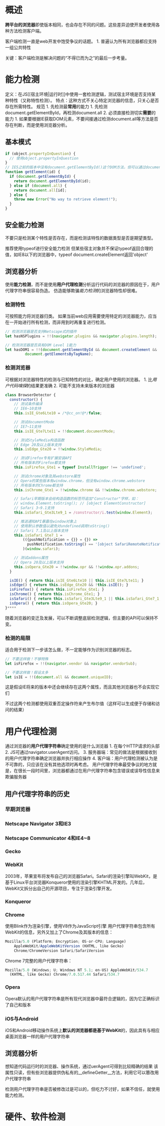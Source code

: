 # 概述
**跨平台的浏览器**即使版本相同，也会存在不同的问题。这些差异迫使开发者使用各种方法检测客户端。

客户端检测一直是web开发中饱受争议的话题。
	1. 普遍认为所有浏览器都应支持一组公共特性

关键：客户端检测是解决问题的“不得已而为之”的最后一步考量。
# 能力检测
定义：在JS[[宿主环境|运行时]]中使用一套检测逻辑，测试宿主环境是否支持某种特性（又称特性检测）。
特点：这种方式不关心特定浏览器的信息，只关心是否存在所需特性。
规范
	1. 先检测最**常用**的能力
		1. 先检测document.getElementById，再检测document.all
	2. 必须直接检测切实**需要**的能力
		1. 如果要根据IE获取DOM元素，不要间接通过检测document.all等方法是否存在判断，而是使用浏览器分析。
## 基本模式
```js
if (object.propertyInQuestion) {
  // 使用object.propertyInQuestion
}
// IE5之前的版本中没有document.getElementById()这个DOM方法，但可以通过document.all属性实现同样的功能。
function getElement(id) {
  if (document.getElementById) {
    return document.getElementById(id);
  } else if (document.all) {
    return document.all[id];
  } else {
    throw new Error("No way to retrieve element!");
  }
}
```
## 安全能力检测
不要只是检测某个特性是否存在，而是检测该特性的数据类型是否是期望类型。

推荐使用typeof进行安全能力检测
但某些宿主对象并不保证typeof返回合理的值，如IE8以下的浏览器中，typeof document.createElement返回'object'
## 浏览器分析
使用**能力检测**，而不是使用**用户代理检测**分析运行代码的浏览器的原因在于，用户代理字符串很容易伪造。
仿造能够欺骗*能力检测*的浏览器特性却很难。
### 检测特性
可按照能力将浏览器归类。
如果当前web应用需要使用特定的浏览器能力，应当在一开始进行所有检测，而非用到时再重复进行检测。
```js
// 检测浏览器是否支持Netscape式的插件
let hasNSPlugins = !!(navigator.plugins && navigator.plugins.length);

// 检测浏览器是否具有DOM Level 1能力
let hasDOM1 = !!(document.getElementById && document.createElement &&
         document.getElementsByTagName);
```
### 检测浏览器
可根据对浏览器特性的检测与已知特性的对比，确定用户使用的浏览器。
	1. 比*用户代码嗅探*的结果更准确
	2. 可能不支持未来版本的浏览器
```js
class BrowserDetector {
  constructor() {
    // 测试条件编译
    // IE6~10支持
    this.isIE_Gte6Lte10 = /*@cc_on!@*/false;

    // 测试documentMode
    // IE7~11支持
    this.isIE_Gte7Lte11 = !!document.documentMode;

    // 测试StyleMedia构造函数
    // Edge 20及以上版本支持
    this.isEdge_Gte20 = !!window.StyleMedia;

    // 测试Firefox专有扩展安装API
    // 所有版本的Firefox都支持
    this.isFirefox_Gte1 = typeof InstallTrigger !== 'undefined';

    // 测试chrome对象及其webstore属性
    // Opera的某些版本有window.chrome，但没有window.chrome.webstore
    // 所有版本的Chrome都支持
    this.isChrome_Gte1 = !!window.chrome && !!window.chrome.webstore;

    // Safari早期版本会给构造函数的标签符追加"Constructor"字样，如：
    // window.Element.toString(); // [object ElementConstructor]
    // Safari 3~9.1支持
    this.isSafari_Gte3Lte9_1 = /constructor/i.test(window.Element);

    // 推送通知API暴露在window对象上
    // 使用默认参数值以避免对undefined调用toString()
    // Safari 7.1及以上版本支持
    this.isSafari_Gte7_1 =
        (({pushNotification = {}} = {}) =>
          pushNotification.toString() == '[object SafariRemoteNotification]'
        )(window.safari);

    // 测试addons属性
    // Opera 20及以上版本支持
    this.isOpera_Gte20 = !!window.opr && !!window.opr.addons;
  }

  isIE() { return this.isIE_Gte6Lte10 || this.isIE_Gte7Lte11; }
  isEdge() { return this.isEdge_Gte20 && !this.isIE(); }
  isFirefox() { return this.isFirefox_Gte1; }
  isChrome() { return this.isChrome_Gte1; }
  isSafari() { return this.isSafari_Gte3Lte9_1 || this.isSafari_Gte7_1; }
  isOpera() { return this.isOpera_Gte20; }
}****
```
随着浏览器的变迁及发展，可以不断调整底层检测逻辑，但主要的API可以保持不变。
### 检测的局限
适合用于检测下一步该怎么做，不一定能够作为识别浏览器的标志。
```js
// 不要这样做！不够特殊
let isFirefox = !!(navigator.vendor && navigator.vendorSub);

// 不要这样做！假设太多
let isIE = !!(document.all && document.uniqueID);
```
这是假设IE将来的版本中还会继续存在这两个属性，而且其他浏览器也不会实现它们

不过这两个检测都使用双重否定操作符来产生布尔值（这样可以生成便于存储和访问的结果）
# 用户代理检测
通过浏览器的**用户代理字符串**确定使用的是什么浏览器
	1. 在每个HTTP请求的头部
	2. JS可通过navigator.userAgent访问。
	3. 服务器端：常见的做法是根据接收到的用户代理字符串确定浏览器并执行相应操作
	4. 客户端：用户代理检测被认为是不可靠的，只应该在没有其他选项时再考虑。
用户代理字符串最受争议的地方就是，在很长一段时间里，浏览器都通过在用户代理字符串包含错误或误导性信息来欺骗服务器
## 用户代理字符串的历史
### 早期浏览器
### Netscape Navigator 3和IE3
### Netscape Communicator 4和IE4~8
### Gecko
### WebKit
2003年，苹果宣布将发布自己的浏览器Safari。Safari的渲染引擎叫WebKit，是基于Linux平台浏览器Konqueror使用的渲染引擎KHTML开发的。几年后，WebKit又拆分出自己的开源项目，专注于渲染引擎开发。
### Konqueror
### Chrome
使用Blink作为渲染引擎，使用V8作为JavaScript引擎
用户代理字符串包含所有WebKit的信息，另外又加上了Chrome及其版本的信息：
```js
Mozilla/5.0 (Platform; Encryption; OS-or-CPU; Language)
	AppleWebKit/AppleWebKitVersion (KHTML, like Gecko)
	Chrome/ChromeVersion Safari/SafariVersion
```
Chrome 7完整的用户代理字符串：
```js
Mozilla/5.0 (Windows; U; Windows NT 5.1; en-US) AppleWebKit/534.7
  (KHTML, like Gecko) Chrome/7.0.517.44 Safari/534.7
```
### Opera
Opera默认的用户代理字符串是所有现代浏览器中最符合逻辑的，因为它正确标识了自己和版本
### iOS与Android
iOS和Android移动操作系统上**默认的浏览器都是基于WebKit**的，因此具有与相应桌面浏览器一样的用户代理字符串
## 浏览器分析
想知道代码运行时的浏览器、操作系统，通过uerAgent可得到比较精确的结果
该属性只读，但有些浏览器提供伪私有的__defineGetter__方法，利用它可以篡改用户代理字符串

检测用户代理字符串是否被修改过是可以的，但吃力不讨好，如果不信任，就使用能力检测。
# 硬件、软件检测
